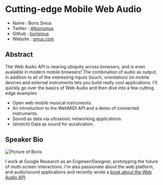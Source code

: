 # Cutting-edge Mobile Web Audio

* Name      : Boris Smus
* Twitter   : [@borismus][twitter]
* Github    : [borismus][github]
* Website   : [smus.com][www]

## Abstract

The Web Audio API is nearing ubiquity across browsers, and is even
available in modern mobile browsers! The combination of audio as output,
in addition to all of the interesting inputs (touch, orientation) on
mobile devices and external instruments lets you build really cool
applications. I'll quickly go over the basics of Web Audio and then dive
into a few cutting edge examples:

- Open web mobile musical instruments.
- An introduction to the WebMIDI API and a demo of connected
  instruments.
- Sound as data via ultrasonic networking applications.
- (stretch) Data as sound for auralization.


## Speaker Bio

![Picture of Boris][pic]

I work at Google Research as an Engineer/Designer, prototyping the
future of multi-screen interactions. I'm also passionate about the web
platform, and audio/sound applications and recently wrote a [book about
the Web Audio API][book].

[twitter]:http://twitter.com/borismus
[github]:http://github.com/borismus
[www]:http://smus.com
[pic]: http://smus.com/static/images/me.jpg
[book]: http://shop.oreilly.com/product/0636920025948.do
